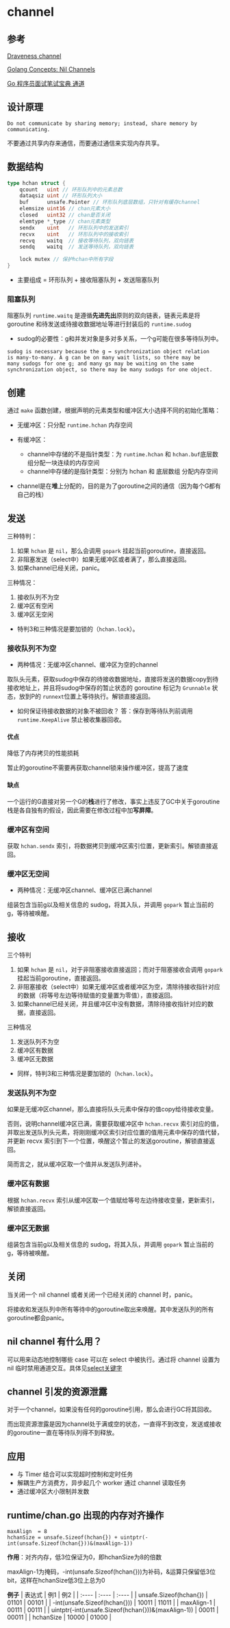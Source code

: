 # channel
## 参考
[Draveness channel](https://draveness.me/golang/docs/part3-runtime/ch06-concurrency/golang-channel/)

[Golang Concepts: Nil Channels](https://distributedsystemsmadeeasy.medium.com/golang-concepts-nil-channels-67b26a766a44)

[Go 程序员面试笔试宝典 通道](https://golang.design/go-questions/channel/csp/)

## 设计原理
`Do not communicate by sharing memory; instead, share memory by communicating.`

不要通过共享内存来通信，而要通过通信来实现内存共享。

## 数据结构
```go
type hchan struct {
	qcount   uint // 环形队列中的元素总数
	dataqsiz uint // 环形队列大小
	buf      unsafe.Pointer // 环形队列底层数组，只针对有缓存channel
	elemsize uint16 // chan元素大小
	closed   uint32 // chan是否关闭
	elemtype *_type // chan元素类型
	sendx    uint   // 环形队列中的发送索引
	recvx    uint   // 环形队列中的接收索引
	recvq    waitq  // 接收等待队列，双向链表
	sendq    waitq  // 发送等待队列，双向链表

	lock mutex // 保护hchan中所有字段
}
```
* 主要组成 = 环形队列 + 接收阻塞队列 + 发送阻塞队列

### 阻塞队列
阻塞队列 `runtime.waitq` 是遵循**先进先出**原则的双向链表，链表元素是将 goroutine 和待发送或待接收数据地址等进行封装后的 `runtime.sudog`

* sudog的必要性：g和并发对象是多对多关系，一个g可能在很多等待队列中。
```
sudog is necessary because the g ↔ synchronization object relation 
is many-to-many. A g can be on many wait lists, so there may be
many sudogs for one g; and many gs may be waiting on the same
synchronization object, so there may be many sudogs for one object.
```

## 创建
通过 `make` 函数创建，根据声明的元素类型和缓冲区大小选择不同的初始化策略：
* 无缓冲区：只分配 `runtime.hchan` 内存空间
* 有缓冲区：
    * channel中存储的不是指针类型：为 `runtime.hchan` 和 `hchan.buf`底层数组分配一块连续的内存空间
    * channel中存储的是指针类型：分别为 hchan 和 底层数组 分配内存空间

* channel是在**堆**上分配的，目的是为了goroutine之间的通信（因为每个G都有自己的栈）

## 发送
三种特判：
1. 如果 `hchan` 是 `nil`，那么会调用 `gopark` 挂起当前goroutine，直接返回。 
2. 非阻塞发送（select中）如果无缓冲区或者满了，那么直接返回。 
3. 如果channel已经关闭，panic。

三种情况：
1. 接收队列不为空
2. 缓冲区有空闲
3. 缓冲区无空闲

* 特判3和三种情况是要加锁的（`hchan.lock`）。

### 接收队列不为空
* 两种情况：无缓冲区channel、缓冲区为空的channel

取队头元素，获取sudog中保存的待接收数据地址，直接将发送的数据copy到待接收地址上，并且将sudog中保存的暂止状态的 goroutine 标记为 `Grunnable` 状态，放到P的 `runnext`位置上等待执行。解锁直接返回。

* 如何保证待接收数据的对象不被回收？
答：保存到等待队列前调用 `runtime.KeepAlive` 禁止被收集器回收。

#### 优点
降低了内存拷贝的性能损耗

暂止的goroutine不需要再获取channel锁来操作缓冲区，提高了速度

#### 缺点
一个运行的G直接对另一个G的**栈**进行了修改，事实上违反了GC中关于goroutine栈是各自独有的假设，因此需要在修改过程中加**写屏障**。

### 缓冲区有空间
获取 `hchan.sendx` 索引，将数据拷贝到缓冲区索引位置，更新索引。解锁直接返回。

### 缓冲区无空间
* 两种情况：无缓冲区channel、缓冲区已满channel

组装包含当前g以及相关信息的 sudog，将其入队，并调用 `gopark` 暂止当前的g，等待被唤醒。

## 接收
三个特判
1. 如果 `hchan` 是 `nil`，对于非阻塞接收直接返回；而对于阻塞接收会调用 `gopark` 挂起当前goroutine，直接返回。 
2. 非阻塞接收（select中）如果无缓冲区或者缓冲区为空，清除待接收指针对应的数据（将等号左边等待赋值的变量置为零值），直接返回。 
3. 如果channel已经关闭，并且缓冲区中没有数据，清除待接收指针对应的数据，直接返回。 

三种情况
1. 发送队列不为空
2. 缓冲区有数据
3. 缓冲区无数据

* 同样，特判3和三种情况是要加锁的（`hchan.lock`）。

### 发送队列不为空
如果是无缓冲区channel，那么直接将队头元素中保存的值copy给待接收变量。

否则，说明channel缓冲区已满，需要获取缓冲区中 `hchan.recvx` 索引对应的值，并取出发送队列头元素，将刚刚缓冲区索引对应位置的值用元素中保存的值代替，并更新 recvx 索引到下一个位置，唤醒这个暂止的发送goroutine，解锁直接返回。

简而言之，就从缓冲区取一个值并从发送队列递补。

### 缓冲区有数据
根据 `hchan.recvx` 索引从缓冲区取一个值赋给等号左边待接收变量，更新索引，解锁直接返回。

### 缓冲区无数据
组装包含当前g以及相关信息的 sudog，将其入队，并调用 `gopark` 暂止当前的g，等待被唤醒。

## 关闭
当关闭一个 nil channel 或者关闭一个已经关闭的 channel 时，panic。

将接收和发送队列中所有等待中的goroutine取出来唤醒。其中发送队列的所有goroutine都会panic。

## nil channel 有什么用？
可以用来动态地控制哪些 case 可以在 select 中被执行。通过将 channel 设置为 nil 临时禁用通道交互。具体见[select关键字](https://github.com/sweetpear0108/learning-note/tree/main/golang/select.md)

## channel 引发的资源泄露
对于一个channel，如果没有任何的goroutine引用，那么会进行GC将其回收。

而出现资源泄露是因为channel处于满或空的状态，一直得不到改变，发送或接收的goroutine一直在等待队列得不到释放。

## 应用
* 与 Timer 结合可以实现超时控制和定时任务
* 解耦生产方消费方，异步起几个 worker 通过 channel 读取任务
* 通过缓冲区大小限制并发数

## runtime/chan.go 出现的内存对齐操作

```
maxAlign  = 8
hchanSize = unsafe.Sizeof(hchan{}) + uintptr(-int(unsafe.Sizeof(hchan{}))&(maxAlign-1))
```

**作用**：对齐内存，低3位保证为0，即hchanSize为8的倍数

maxAlign-1为掩码，-int(unsafe.Sizeof(hchan{}))为补码，&运算只保留低3位bit，这样在hchanSize低3位上总为0

**例子**
| 表达式                                              | 例1   | 例2   |
| :----                                              | :---- | :---- |
| unsafe.Sizeof(hchan{})                             | 01101 | 00101 |
| -int(unsafe.Sizeof(hchan{}))                       | 10011 | 11011 |
| maxAlign-1                                         | 00111 | 00111 |
| uintptr(-int(unsafe.Sizeof(hchan{}))&(maxAlign-1)) | 00011 | 00011 |
| hchanSize                                          | 10000 | 01000 |
